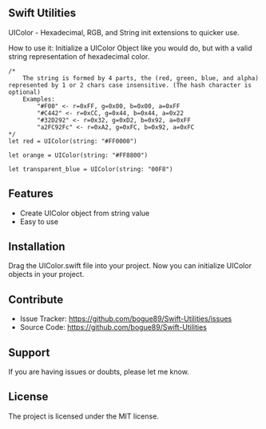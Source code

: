 
Swift Utilities
------------
UIColor - Hexadecimal, RGB, and String init extensions to quicker use.

How to use it:
Initialize a UIColor Object like you would do, but with a valid string representation of hexadecimal color.
	
	/*
		The string is formed by 4 parts, the (red, green, blue, and alpha) represented by 1 or 2 chars case insensitive. (The hash character is optional)
		Examples:
			"#F00" <- r=0xFF, g=0x00, b=0x00, a=0xFF
			"#C442" <- r=0xCC, g=0x44, b=0x44, a=0x22
			"#32D292" <- r=0x32, g=0xD2, b=0x92, a=0xFF
			"a2FC92Fc" <- r=0xA2, g=0xFC, b=0x92, a=0xFC
	*/
	let red = UIColor(string: "#FF0000")
    
    let orange = UIColor(string: "#FF8800")
	
	let transparent_blue = UIColor(string: "00F8")


Features
--------

- Create UIColor object from string value
- Easy to use

Installation
------------

Drag the UIColor.swift file into your project. Now you can initialize UIColor objects in your project.


Contribute
----------

- Issue Tracker: https://github.com/bogue89/Swift-Utilities/issues
- Source Code: https://github.com/bogue89/Swift-Utilities

Support
-------

If you are having issues or doubts, please let me know.

License
-------
The project is licensed under the MIT license.

